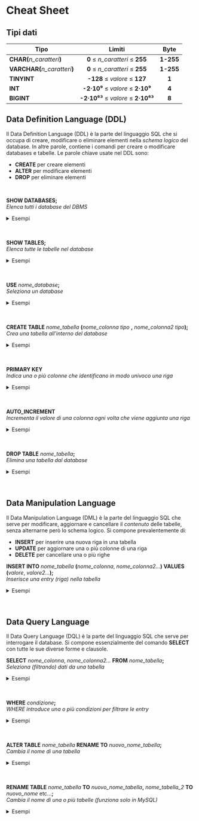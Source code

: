 # Cheat Sheet

## Tipi dati

| Tipo | Limiti | Byte |
|-|:-:|:-:| 
| __CHAR(__*n_caratteri*__)__ | __0__ ≤ *n_caratteri* ≤ __255__ | __1-255__ |
| __VARCHAR(__*n_caratteri*__)__ | __0__ ≤ *n_caratteri* ≤ __255__ | __1-255__ |
| __TINYINT__ | __-128__ ≤ *valore* ≤ __127__ | __1__ | 
| __INT__ | __-2·10⁹__ ≤ *valore* ≤ __2·10⁹__ | __4__ | 
| __BIGINT__ | __-2·10⁶³__ ≤ *valore* ≤ __2·10⁶³__ | __8__ | 

## Data Definition Language (DDL)
Il Data Definition Language (DDL) è la parte del linguaggio SQL che si occupa di creare, modificare o eliminare elementi nella _schema logico_ del database. In altre parole, contiene i comandi per creare o modificare databases e tabelle. Le parole chiave usate nel DDL sono:
- __CREATE__ per creare elementi
- __ALTER__ per modificare elementi
- __DROP__ per eliminare elementi

<br>

<span class="font-md"> **SHOW DATABASES;** </span>\
<span class="description"> *Elenca tutti i database del DBMS* </span>
<details closed> 
<summary>Esempi</summary>

```sql
SHOW DATABASES;
```
</details>
<br>
<br>


<span class="font-md">**SHOW TABLES**__;__</span>\
<span class="description">*Elenca tutte le tabelle nel database*</span>
<details closed> 
<summary>Esempi</summary>

```sql
SHOW TABLES;
```
</details>
<br>
<br>


<span class="font-md">**USE** *nome_database*__;__</span>\
<span class="description">*Seleziona un database*</span>
<details closed> 
<summary>Esempi</summary>

```sql
USE calendario;
```
```sql
USE bar;
```
</details>
<br>
<br>


<span class="font-md">**CREATE TABLE** *nome_tabella* __(__*nome_colonna* *tipo* __,__ *nome_colonna2* *tipo*__);__</span>\
<span class="description">*Crea una tabella all'interno del database*</span>
<details closed> 
<summary>Esempi</summary>

```sql
CREATE TABLE eventi (titolo varchar(255), data int);
```
```sql
CREATE TABLE studenti (nome varchar(100), cognome varchar(100), eta int unsigned);
```
</details>
<br>
<br>


<span class="font-md">**PRIMARY KEY**</span>\
<span class="description">*Indica una o più colonne che identificano in modo univoco una riga*</span>
<details closed> 
<summary>Esempi</summary>

```sql
CREATE TABLE cittadini (codicefiscale char(16) PRIMARY KEY, nome varchar(255));
```
```sql
CREATE TABLE utenti (username varchar(50) PRIMARY KEY, password varchar(255));
```
```sql
CREATE TABLE telefoni (modello char(10) PRIMARY KEY, disponibilita int);
```
</details>
<br>
<br>


<span class="font-md">**AUTO_INCREMENT**</span>\
<span class="description">*Incrementa il valore di una colonna ogni volta che viene aggiunta una riga*</span>
<details closed> 
<summary>Esempi</summary>

```sql
CREATE TABLE prodotti (id int PRIMARY KEY AUTO_INCREMENT, nome varchar(255));
```
</details>
<br>
<br>


<span class="font-md">**DROP TABLE** *nome_tabella*__;__</span>\
<span class="description">*Elimina una tabella dal database*</span>
<details closed> 
<summary>Esempi</summary>

```sql
DROP TABLE prodotti;
```
```sql
DROP TABLE utenti;
```
```sql
DROP TABLE studenti;
```
</details>
<br>
<br>

## Data Manipulation Language
Il Data Manipulation Language (DML) è la parte del linguaggio SQL che serve per modificare, aggiornare e cancellare il _contenuto_ delle tabelle, senza alternarne però lo schema logico. Si compone prevalentemente di:
- __INSERT__ per inserire una nuova riga in una tabella
- __UPDATE__ per aggiornare una o più colonne di una riga
- __DELETE__ per cancellare una o più righe

<span class="font-md">**INSERT INTO** *nome_tabella* __(__*nome_colonna*, *nome_colonna2...*__)__ **VALUES** __(__*valore*, *valore2...*__);__</span>\
<span class="description">*Inserisce una entry (riga) nella tabella*</span>
<details closed> 
<summary>Esempi</summary>

```sql
INSERT INTO studenti (nome, cognome) VALUES ('Mario', 'Rossi');
```
```sql
INSERT INTO targhe (targa) VALUES ('AB123CD');
```
```sql
INSERT INTO prodotti (nome, costo, disponibilita) VALUES ('Acqua', 0.50);
```
</details>
<br>
<br>

## Data Query Language
Il Data Query Language (DQL) è la parte del linguaggio SQL che serve per interrogare il database. Si compone essenzialmente del comando __SELECT__ con tutte le sue diverse forme e clausole.

<span class="font-md">**SELECT** *nome_colonna*, *nome_colonna2...* **FROM** *nome_tabella*__;__</span>\
<span class="description">*Seleziona (filtrando) dati da una tabella*</span>
<details closed> 
<summary>Esempi</summary>

```sql
SELECT nome, cognome FROM dipendenti;
```
```sql
SELECT costo FROM merendine;
```
```sql
SELECT * FROM video -- "*" significa "tutte le colonne";
```
L'asterisco (_star_ in inglese) è da usare esclusivamente in fase di debug o nei rari casi in cui serva effettivamente avere tutte le colonne per eseguire qualche tipo di indagine. Nella pratica, in un'applicazione bisogna sempre selezionare le colonne che poi effettivamente saranno usate nel resto del codice, per aumentare le prestazioni ed evitare errori di vario genere.
</details>
<br>
<br>

<span class="font-md">**WHERE** *condizione*__;__</span>\
<span class="description">*WHERE introduce una o più condizioni per filtrare le entry*</span>
<details closed> 
<summary>Esempi</summary>

```sql
SELECT nome, cognome FROM cittadini WHERE regione='Lazio';
```
```sql
SELECT nome, indirizzo FROM hotel WHERE costo < 150.00 AND stanze_libere > 2;
```
```sql
SELECT nome, iban FROM libri WHERE review BETWEEN 3 AND 5;
```
</details>
<br>	
<br>


<span class="font-md">**ALTER TABLE** *nome_tabella* **RENAME TO** *nuovo_nome_tabella*__;__</span>\
<span class="description">*Cambia il nome di una tabella*</span>
<details closed> 
<summary>Esempi</summary>

```sql
ALTER TABLE utenti RENAME studenti;
```
```sql
ALTER TABLE ata RENAME personale_ata ;
```
</details>
<br>	
<br>


<span class="font-md">**RENAME TABLE** *nome_tabella* **TO** *nuovo_nome_tabella*__,__ *nome_tabella_2* **TO** *nuovo_nome* etc...__;__</span>\
<span class="description">*Cambia il nome di una o più tabelle (funziona solo in MySQL)*</span>
<details closed> 
<summary>Esempi</summary>

```sql
RENAME TABLE utenti TO professori;
```
```sql
RENAME TABLE ny_times TO pubblicazioni_ny_times, the_guardian TO pubblicazioni_the_guardian;
```
</details>
<br>	
<br>